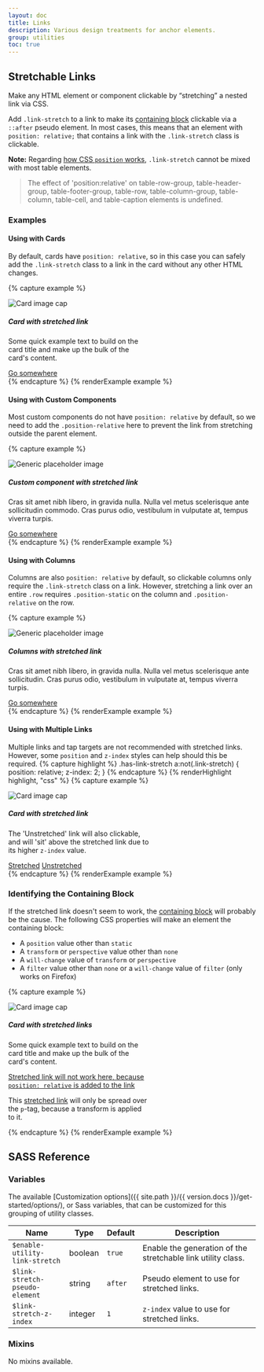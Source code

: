 ```yaml
---
layout: doc
title: Links
description: Various design treatments for anchor elements.
group: utilities
toc: true
---
```


## Stretchable Links

Make any HTML element or component clickable by “stretching” a nested link via CSS.

Add `.link-stretch` to a link to make its [containing block](https://developer.mozilla.org/en-US/docs/Web/CSS/Containing_block) clickable via a `::after` pseudo element. In most cases, this means that an element with `position: relative;` that contains a link with the `.link-stretch` class is clickable.

**Note:** Regarding [how CSS `position` works](https://www.w3.org/TR/CSS21/visuren.html#propdef-position), `.link-stretch` cannot be mixed with most table elements.

<blockquote class="px-1 py-0_25 mx-2 fs-small bg-secondary-50 border-s">
The effect of 'position:relative' on table-row-group, table-header-group, table-footer-group, table-row, table-column-group, table-column, table-cell, and table-caption elements is undefined.
</blockquote>

### Examples

#### Using with Cards

By default, cards have `position: relative`, so in this case you can safely add the `.link-stretch` class to a link in the card without any other HTML changes.

{% capture example %}
<div class="card" style="width: 18rem;">
  <div class="card-img">
    <img class="img-fluid card-img-top" data-src="holder.js/100px150/" alt="Card image cap">
  </div>
  <div class="card-body">
    <h5 class="card-title">Card with stretched link</h5>
    <p class="card-text">Some quick example text to build on the card title and make up the bulk of the card's content.</p>
    <a href="#" class="btn btn-primary link-stretch">Go somewhere</a>
  </div>
</div>
{% endcapture %}
{% renderExample example %}

#### Using with Custom Components

Most custom components do not have `position: relative` by default, so we need to add the `.position-relative` here to prevent the link from stretching outside the parent element.

{% capture example %}
<div class="media border position-relative">
  <img class="me-1" data-src="holder.js/128x128" alt="Generic placeholder image">
  <div class="media-body">
    <h5>Custom component with stretched link</h5>
    <p>Cras sit amet nibh libero, in gravida nulla. Nulla vel metus scelerisque ante sollicitudin commodo. Cras purus odio, vestibulum in vulputate at, tempus viverra turpis.</p>
    <a href="#" class="link-stretch">Go somewhere</a>
  </div>
</div>
{% endcapture %}
{% renderExample example %}

#### Using with Columns

Columns are also `position: relative` by default, so clickable columns only require the `.link-stretch` class on a link. However, stretching a link over an entire `.row` requires `.position-static` on the column and `.position-relative` on the row.

{% capture example %}
<div class="row g-0 bg-light position-relative">
  <div class="col-md-6 mb-md-0 p-md-1">
    <img class="me-1" data-src="holder.js/100px128" alt="Generic placeholder image">
  </div>
  <div class="col-md-6 position-static p-1 ps-md-0">
    <h5 class="mt-0">Columns with stretched link</h5>
    <p>Cras sit amet nibh libero, in gravida nulla. Nulla vel metus scelerisque ante sollicitudin. Cras purus odio, vestibulum in vulputate at, tempus viverra turpis.</p>
    <a href="#" class="link-stretch">Go somewhere</a>
  </div>
</div>
{% endcapture %}
{% renderExample example %}

#### Using with Multiple Links

Multiple links and tap targets are not recommended with stretched links. However, some `position` and `z-index` styles can help should this be required.
{% capture highlight %}
.has-link-stretch a:not(.link-stretch) {
  position: relative;
  z-index: 2;
}
{% endcapture %}
{% renderHighlight highlight, "css" %}
{% capture example %}
<div class="card has-link-stretch" style="width: 18rem;">
  <div class="card-img">
    <img class="img-fluid card-img-top" data-src="holder.js/100px150/" alt="Card image cap">
  </div>
  <div class="card-body">
    <h5 class="card-title">Card with stretched link</h5>
    <p class="card-text">The 'Unstretched' link will also clickable, and will 'sit' above the stretched link due to its higher <code>z-index</code> value.</p>
    <div class="d-flex flex-between">
      <a href="#stretched" class="btn btn-primary link-stretch">Stretched</a>
      <a href="#unstretched" class="btn">Unstretched</a>
    </div>
  </div>
</div>
{% endcapture %}
{% renderExample example %}

### Identifying the Containing Block

If the stretched link doesn't seem to work, the [containing block](https://developer.mozilla.org/en-US/docs/Web/CSS/Containing_block#Identifying_the_containing_block) will probably be the cause. The following CSS properties will make an element the containing block:

- A `position` value other than `static`
- A `transform` or `perspective` value other than `none`
- A `will-change` value of `transform` or `perspective`
- A `filter` value other than `none` or a `will-change` value of `filter` (only works on Firefox)

{% capture example %}
<div class="card" style="width: 18rem;">
  <div class="card-img">
    <img class="img-fluid card-img-top" data-src="holder.js/100px150/" alt="Card image cap">
  </div>
  <div class="card-body">
    <h5 class="card-title">Card with stretched links</h5>
    <p class="card-text">Some quick example text to build on the card title and make up the bulk of the card's content.</p>
    <p class="card-text">
      <a href="#" class="link-stretch text-danger" style="position: relative;">Stretched link will not work here, because <code>position: relative</code> is added to the link</a>
    </p>
    <p class="card-text bg-light" style="transform: rotate(0);">
      This <a href="#" class="text-warning link-stretch">stretched link</a> will only be spread over the <code>p</code>-tag, because a transform is applied to it.
    </p>
  </div>
</div>
{% endcapture %}
{% renderExample example %}

## SASS Reference

### Variables

The available [Customization options]({{ site.path }}/{{ version.docs }}/get-started/options/), or Sass variables, that can be customized for this grouping of utility classes.

<div class="table-scroll">
  <table class="table table-bordered table-striped">
    <thead>
      <tr>
        <th style="width: 100px;">Name</th>
        <th style="width: 50px;">Type</th>
        <th style="width: 50px;">Default</th>
        <th>Description</th>
      </tr>
    </thead>
    <tbody>
      <tr>
        <td><code>$enable-utility-link-stretch</code></td>
        <td>boolean</td>
        <td><code>true</code></td>
        <td>
          Enable the generation of the stretchable link utility class.
        </td>
      </tr>
      <tr>
        <td><code>$link-stretch-pseudo-element</code></td>
        <td>string</td>
        <td><code>after</code></td>
        <td>
          Pseudo element to use for stretched links.
        </td>
      </tr>
      <tr>
        <td><code>$link-stretch-z-index</code></td>
        <td>integer</td>
        <td><code>1</code></td>
        <td>
          <code>z-index</code> value to use for stretched links.
        </td>
      </tr>
    </tbody>
  </table>
</div>

### Mixins

No mixins available.
